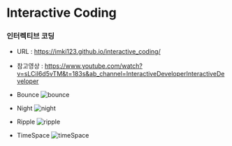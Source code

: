# Interactive Coding

### 인터렉티브 코딩
- URL : https://imki123.github.io/interactive_coding/
- 참고영상 : https://www.youtube.com/watch?v=sLCiI6d5vTM&t=183s&ab_channel=InteractiveDeveloperInteractiveDeveloper

- Bounce
![bounce](https://user-images.githubusercontent.com/43270441/100179141-af32e180-2f18-11eb-8bf8-b29d1c08d3ab.jpg)
- Night
![night](https://user-images.githubusercontent.com/43270441/100179156-b5c15900-2f18-11eb-811e-864052b453c9.jpg)
- Ripple
![ripple](https://user-images.githubusercontent.com/43270441/100179160-b8bc4980-2f18-11eb-9923-2e270d009aab.jpg)
- TimeSpace
![timeSpace](https://user-images.githubusercontent.com/43270441/100179163-bb1ea380-2f18-11eb-8471-b47020f07e2b.jpg)
